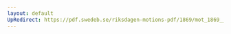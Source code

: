 ```yaml
---
layout: default
UpRedirect: https://pdf.swedeb.se/riksdagen-motions-pdf/1869/mot_1869__ak__00220/mot_1869__ak__00220_001.pdf
---
```

